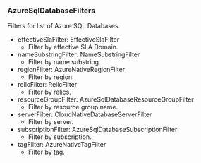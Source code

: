 ### AzureSqlDatabaseFilters
Filters for list of Azure SQL Databases.

- effectiveSlaFilter: EffectiveSlaFilter
  - Filter by effective SLA Domain.
- nameSubstringFilter: NameSubstringFilter
  - Filter by name substring.
- regionFilter: AzureNativeRegionFilter
  - Filter by region.
- relicFilter: RelicFilter
  - Filter by relics.
- resourceGroupFilter: AzureSqlDatabaseResourceGroupFilter
  - Filter by resource group name.
- serverFilter: CloudNativeDatabaseServerFilter
  - Filter by server.
- subscriptionFilter: AzureSqlDatabaseSubscriptionFilter
  - Filter by subscription.
- tagFilter: AzureNativeTagFilter
  - Filter by tag.

